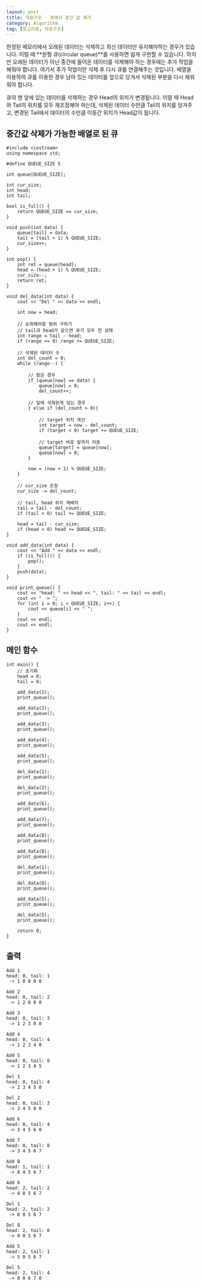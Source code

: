 ```yaml
---
layout: post
title: 자료구조 - 큐에서 중간 값 제거
category: Algorithm
tag: [알고리즘, 자료구조]
---
```


한정된 메모리에서 오래된 데이터는 삭제하고 최신 데이터만 유지해야하는 경우가 있습니다. 이럴 때 **원형 큐(circular queue)**를 사용하면 쉽게 구현할 수 있습니다. 하지만 오래된 데이터가 아닌 중간에 들어온 데이터를 삭제해야 하는 경우에는 추가 작업을 해줘야 합니다. 여기서 추가 작업이란 삭제 후 다시 큐를 연결해주는 것입니다. 배열을 이용하여 큐를 이용한 경우 남아 있는 데이터를 앞으로 당겨서 삭제된 부분을 다시 채워줘야 합니다.

<div class="message">
큐의 맨 앞에 있는 데이터를 삭제하는 경우 Head의 위치가 변경됩니다. 이럴 때 Head와 Tail의 위치를 모두 재조정해야 하는데, 삭제된 데이터 수만큼 Tail의 위치를 당겨주고, 변경된 Tail에서 데이터의 수만큼 이동간 위치가 Head값이 됩니다.
</div>

## 중간값 삭제가 가능한 배열로 된 큐
```
#include <iostream>
using namespace std;

#define QUEUE_SIZE 5

int queue[QUEUE_SIZE];

int cur_size;
int head;
int tail;

bool is_full() {
	return QUEUE_SIZE == cur_size;
}

void push(int data) {
	queue[tail] = data;
	tail = (tail + 1) % QUEUE_SIZE;
	cur_size++;
}

int pop() {
	int ret = queue[head];
	head = (head + 1) % QUEUE_SIZE;
	cur_size--;
	return ret;
}

void del_data(int data) {
	cout << "Del " << data << endl;

	int now = head;

	// 순회해야할 범위 구하기
	// tail과 head가 같으면 큐가 모두 찬 상태
	int range = tail - head;
	if (range <= 0) range += QUEUE_SIZE; 
	
	// 삭제된 데이터 수
	int del_count = 0;
	while (range--) {

		// 찾은 경우
		if (queue[now] == data) {
			queue[now] = 0;
			del_count++;

		// 앞에 삭제된게 있는 경우
		} else if (del_count > 0){

			// target 위치 계산
			int target = now - del_count;
			if (target < 0) target += QUEUE_SIZE;
			
			// target 바로 앞까지 이동
			queue[target] = queue[now];
			queue[now] = 0;
		}

		now = (now + 1) % QUEUE_SIZE;
	}

	// cur_size 조정
	cur_size -= del_count;

	// tail, head 위치 재배치
	tail = tail - del_count;
	if (tail < 0) tail += QUEUE_SIZE;

	head = tail - cur_size;
	if (head < 0) head += QUEUE_SIZE;
}

void add_data(int data) {
	cout << "Add " << data << endl;
	if (is_full()) {
		pop();
	}
	push(data);
}

void print_queue() {
	cout << "head: " << head << ", tail: " << tail << endl;
	cout << " -> ";
	for (int i = 0; i < QUEUE_SIZE; i++) {
		cout << queue[i] << " ";
	}
	cout << endl;
	cout << endl;
}
```

## 메인 함수
```
int main() {
	// 초기화
	head = 0;
	tail = 0;

	add_data(1);
	print_queue();

	add_data(2);
	print_queue();

	add_data(3);
	print_queue();

	add_data(4);
	print_queue();

	add_data(5);
	print_queue();

	del_data(1);
	print_queue();

	del_data(2);
	print_queue();

	add_data(6);
	print_queue();

	add_data(7);
	print_queue();

	add_data(8);
	print_queue();

	add_data(8);
	print_queue();

	del_data(1);
	print_queue();

	del_data(8);
	print_queue();

	add_data(5);
	print_queue();

	del_data(5);
	print_queue();

	return 0;
}
```

## 출력
```
Add 1
head: 0, tail: 1
 -> 1 0 0 0 0

Add 2
head: 0, tail: 2
 -> 1 2 0 0 0

Add 3
head: 0, tail: 3
 -> 1 2 3 0 0

Add 4
head: 0, tail: 4
 -> 1 2 3 4 0

Add 5
head: 0, tail: 0
 -> 1 2 3 4 5

Del 1
head: 0, tail: 4
 -> 2 3 4 5 0

Del 2
head: 0, tail: 3
 -> 3 4 5 0 0

Add 6
head: 0, tail: 4
 -> 3 4 5 6 0

Add 7
head: 0, tail: 0
 -> 3 4 5 6 7

Add 8
head: 1, tail: 1
 -> 8 4 5 6 7

Add 8
head: 2, tail: 2
 -> 8 8 5 6 7

Del 1
head: 2, tail: 2
 -> 8 8 5 6 7

Del 8
head: 2, tail: 0
 -> 0 0 5 6 7

Add 5
head: 2, tail: 1
 -> 5 0 5 6 7

Del 5
head: 2, tail: 4
 -> 0 0 6 7 0
```